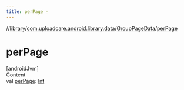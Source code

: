 ```yaml
---
title: perPage -
---
```

//[library](../../index.md)/[com.uploadcare.android.library.data](../index.md)/[GroupPageData](index.md)/[perPage](per-page.md)



# perPage  
[androidJvm]  
Content  
val [perPage](per-page.md): [Int](https://kotlinlang.org/api/latest/jvm/stdlib/kotlin/-int/index.html)  



